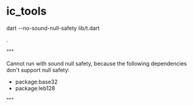 # ic_tools




dart --no-sound-null-safety lib/t.dart






 .
 

"""

Cannot run with sound null safety, because the following dependencies
don't support null safety:
 - package:base32
 - package:leb128

"""

